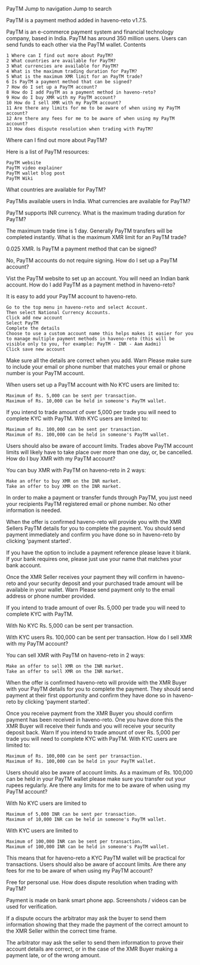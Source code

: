 PayTM
Jump to navigation
Jump to search

PayTM is a payment method added in haveno-reto v1.7.5.

PayTM is an e-commerce payment system and financial technology company, based in India. PayTM has around 350 million users. Users can send funds to each other via the PayTM wallet.
Contents

    1 Where can I find out more about PayTM?
    2 What countries are available for PayTM?
    3 What currencies are available for PayTM?
    4 What is the maximum trading duration for PayTM?
    5 What is the maximum XMR limit for an PayTM trade?
    6 Is PayTM a payment method that can be signed?
    7 How do I set up a PayTM account?
    8 How do I add PayTM as a payment method in haveno-reto?
    9 How do I buy XMR with my PayTM account?
    10 How do I sell XMR with my PayTM account?
    11 Are there any limits for me to be aware of when using my PayTM account?
    12 Are there any fees for me to be aware of when using my PayTM account?
    13 How does dispute resolution when trading with PayTM?

Where can I find out more about PayTM?

Here is a list of PayTM resources:

    PayTM website
    PayTM video explainer
    PayTM wallet blog post
    PayTM Wiki

What countries are available for PayTM?

PayTMis available users in India.
What currencies are available for PayTM?

PayTM supports INR currency.
What is the maximum trading duration for PayTM?

The maximum trade time is 1 day. Generally PayTM transfers will be completed instantly.
What is the maximum XMR limit for an PayTM trade?

0.025 XMR.
Is PayTM a payment method that can be signed?

No, PayTM accounts do not require signing.
How do I set up a PayTM account?

Vist the PayTM website to set up an account. You will need an Indian bank account.
How do I add PayTM as a payment method in haveno-reto?

It is easy to add your PayTM account to haveno-reto.

    Go to the top menu in haveno-reto and select Account.
    Then select National Currency Accounts.
    Click add new account
    Select PayTM
    Complete the details
    Choose to use a custom account name this helps makes it easier for you to manage multiple payment methods in haveno-reto (this will be visible only to you, for example: PayTM - INR - Aam Aadmi)
    Click save new account

Make sure all the details are correct when you add.
Warn
	Please make sure to include your email or phone number that matches your email or phone number is your PayTM account.

When users set up a PayTM account with No KYC users are limited to:

    Maximum of Rs. 5,000 can be sent per transaction.
    Maximum of Rs. 10,000 can be held in someone's PayTM wallet.

If you intend to trade amount of over 5,000 per trade you will need to complete KYC with PayTM. With KYC users are limited to:

    Maximum of Rs. 100,000 can be sent per transaction.
    Maximum of Rs. 100,000 can be held in someone's PayTM wallet.

Users should also be aware of account limits. Trades above PayTM account limits will likely have to take place over more than one day, or, be cancelled.
How do I buy XMR with my PayTM account?

You can buy XMR with PayTM on haveno-reto in 2 waysː

    Make an offer to buy XMR on the INR market.
    Take an offer to buy XMR on the INR market.

In order to make a payment or transfer funds through PayTM, you just need your recipients PayTM registered email or phone number. No other information is needed.

When the offer is confirmed haveno-reto will provide you with the XMR Sellers PayTM details for you to complete the payment. You should send payment immediately and confirm you have done so in haveno-reto by clicking 'payment started'.

If you have the option to include a payment reference please leave it blank. If your bank requires one, please just use your name that matches your bank account.

Once the XMR Seller receives your payment they will confirm in haveno-reto and your security deposit and your purchased trade amount will be available in your wallet.
Warn
	Please send payment only to the email address or phone number provided.

If you intend to trade amount of over Rs. 5,000 per trade you will need to complete KYC with PayTM.

With No KYC Rs. 5,000 can be sent per transaction.

With KYC users Rs. 100,000 can be sent per transaction.
How do I sell XMR with my PayTM account?

You can sell XMR with PayTM on haveno-reto in 2 waysː

    Make an offer to sell XMR on the INR market.
    Take an offer to sell XMR on the INR market.

When the offer is confirmed haveno-reto will provide with the XMR Buyer with your PayTM details for you to complete the payment. They should send payment at their first opportunity and confirm they have done so in haveno-reto by clicking 'payment started'.

Once you receive payment from the XMR Buyer you should confirm payment has been received in haveno-reto. One you have done this the XMR Buyer will receive their funds and you will receive your security deposit back.
Warn
	If you intend to trade amount of over Rs. 5,000 per trade you will need to complete KYC with PayTM. With KYC users are limited to:

    Maximum of Rs. 100,000 can be sent per transaction.
    Maximum of Rs. 100,000 can be held in your PayTM wallet.

Users should also be aware of account limits. As a maximum of Rs. 100,000 can be held in your PayTM wallet please make sure you transfer out your rupees regularly.
Are there any limits for me to be aware of when using my PayTM account?

With No KYC users are limited to

    Maximum of 5,000 INR can be sent per transaction.
    Maximum of 10,000 INR can be held in someone's PayTM wallet.

With KYC users are limited to

    Maximum of 100,000 INR can be sent per transaction.
    Maximum of 100,000 INR can be held in someone's PayTM wallet.

This means that for haveno-reto a KYC PayTM wallet will be practical for transactions. Users should also be aware of account limits.
Are there any fees for me to be aware of when using my PayTM account?

Free for personal use.
How does dispute resolution when trading with PayTM?

Payment is made on bank smart phone app. Screenshots / videos can be used for verification.

If a dispute occurs the arbitrator may ask the buyer to send them information showing that they made the payment of the correct amount to the XMR Seller within the correct time frame.

The arbitrator may ask the seller to send them information to prove their account details are correct, or in the case of the XMR Buyer making a payment late, or of the wrong amount. 
